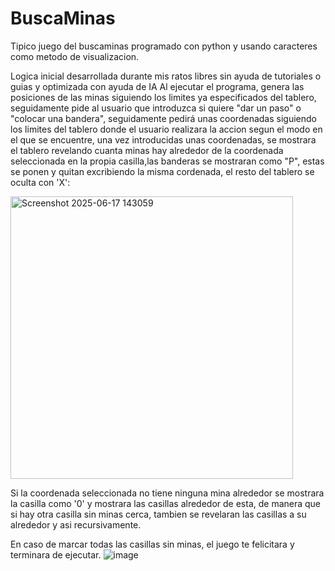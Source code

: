 # BuscaMinas
Tipico juego del buscaminas programado con python y usando caracteres como metodo de visualizacion.

Logica inicial desarrollada durante mis ratos libres sin ayuda de tutoriales o guias y optimizada con ayuda de IA
Al ejecutar el programa, genera las posiciones de las minas siguiendo los limites ya especificados del tablero, seguidamente pide al usuario que introduzca si quiere "dar un paso" o "colocar una bandera", seguidamente pedirá unas coordenadas siguiendo los limites del tablero donde el usuario realizara la accion segun el modo en el que se encuentre, una vez introducidas unas coordenadas, se mostrara el tablero revelando cuanta minas hay alrededor de la coordenada seleccionada en la propia casilla,las banderas se mostraran como "P", estas se ponen y quitan excribiendo la misma cordenada, el resto del tablero se oculta con 'X':

<img width="452" alt="Screenshot 2025-06-17 143059" src="https://github.com/user-attachments/assets/864fcc85-11e8-4da9-b2e9-29a1b8c9b8e8" />


Si la coordenada seleccionada no tiene ninguna mina alrededor se mostrara la casilla como '0' y mostrara las casillas alrededor de esta, de manera que si hay otra casilla sin minas cerca, tambien se revelaran las casillas a su alrededor y asi recursivamente.

En caso de marcar todas las casillas sin minas, el juego te felicitara y terminara de ejecutar.
![image](https://github.com/user-attachments/assets/76b252df-0dff-4c20-ada2-108abfa8c2b5)


